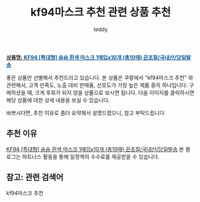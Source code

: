 ﻿---
layout: post
title:  "kf94마스크 추천 관련 상품 추천"
author: teddy
categories: [ 생활/건강 ]
tags: [kf94마스크 추천]
image: https://static.coupangcdn.com/image/vendor_inventory/c69b/65b7b8f80cb5aeb348098a6b77419a5ec41aded32d0e9beedceb3040f0e3.jpg 
description: "쿠팡에서 kf94마스크 추천 관련 상품으로 가장 고객 선호도가 높은 제품 중 하나입니다."
---

<a href="https://link.coupang.com/re/AFFSDP?lptag=AF5385349&pageKey=5244385761&itemId=7415964171&vendorItemId=74159292101&traceid=V0-153-ed6dcf583d8d4d92"><b>상품명: <font color='#01579B'>KF94 [특대형] 숨숨 흰색 마스크 1매입x10개 (총10매) 끈조절/국내산/당일발송</font></b></a>

좋은 상품만 선별해서 추천드리고 있습니다.
본 상품은 쿠팡에서 "kf94마스크 추천" 와 관련해서, 고객 만족도, 노출 대비 판매율, 선호도가 가장 높은 제품 중의 하나입니다.
구매하셨을 때, 크게 후회가 되지 않을 상품으로 보시면 됩니다. 
다음 이미지를 클릭하시면 해당 상품에 대한 상세 내용을 보실 수 있습니다.

바쁘시다면, 추천 이유로 좀더 요약해서 설명드렸으니, 참고 부탁드립니다.

## 추천 이유 

<a href="https://link.coupang.com/re/AFFSDP?lptag=AF5385349&pageKey=5244385761&itemId=7415964171&vendorItemId=74159292101&traceid=V0-153-ed6dcf583d8d4d92">KF94 [특대형] 숨숨 흰색 마스크 1매입x10개 (총10매) 끈조절/국내산/당일발송</a>
본 블로그는 파트너스 활동을 통해 일정액의 수수료를 제공받을 수 있습니다.

## 참고: 관련 검색어    
kf94마스크 추천